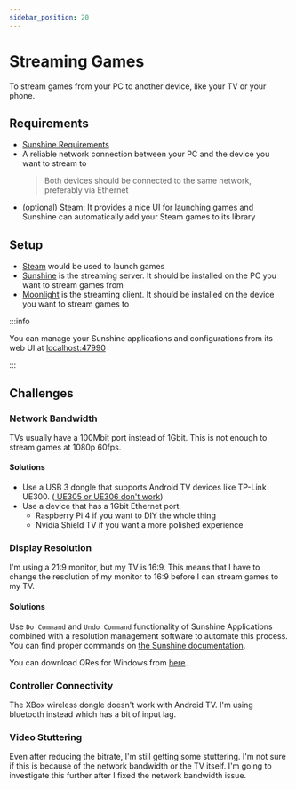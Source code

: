 ```yaml
---
sidebar_position: 20
---
```


# Streaming Games

To stream games from your PC to another device, like your TV or your phone.

## Requirements

- [Sunshine Requirements](https://docs.lizardbyte.dev/projects/sunshine/en/latest/about/overview.html#system-requirements)
- A reliable network connection between your PC and the device you want to stream to
  > Both devices should be connected to the same network, preferably via Ethernet
- (optional) Steam: It provides a nice UI for launching games and Sunshine can automatically add your Steam games to its library

## Setup

- [Steam](https://store.steampowered.com/about/) would be used to launch games
- [Sunshine](https://docs.lizardbyte.dev/projects/sunshine/en/latest/about/installation.html) is the streaming server. It should be installed on the PC you want to stream games from
- [Moonlight](https://moonlight-stream.org/) is the streaming client. It should be installed on the device you want to stream games to

:::info

You can manage your Sunshine applications and configurations from its web UI at [localhost:47990](https://localhost:47990/)

:::

## Challenges

### Network Bandwidth

TVs usually have a 100Mbit port instead of 1Gbit. This is not enough to stream games at 1080p 60fps.

#### Solutions

- Use a USB 3 dongle that supports Android TV devices like TP-Link UE300. ([<icon icon="fa-brands fa-reddit" size="lg" /> UE305 or UE306 don't work](https://www.reddit.com/r/bravia/comments/qdrgjl/usb_ethernet/))
- Use a device that has a 1Gbit Ethernet port.
  - Raspberry Pi 4 if you want to DIY the whole thing
  - Nvidia Shield TV if you want a more polished experience

### Display Resolution

I'm using a 21:9 monitor, but my TV is 16:9. This means that I have to change the resolution of my monitor to 16:9 before I can stream games to my TV.

#### Solutions

Use `Do Command` and `Undo Command` functionality of Sunshine Applications combined with a resolution management software to automate this process. You can find proper commands on [the Sunshine documentation](https://docs.lizardbyte.dev/projects/sunshine/en/latest/about/app_examples.html).

You can download QRes for Windows from [here](https://www.majorgeeks.com/files/details/qres.html).

### Controller Connectivity

The XBox wireless dongle doesn't work with Android TV. I'm using bluetooth instead which has a bit of input lag.

### Video Stuttering

Even after reducing the bitrate, I'm still getting some stuttering. I'm not sure if this is because of the network bandwidth or the TV itself. I'm going to investigate this further after I fixed the network bandwidth issue.
